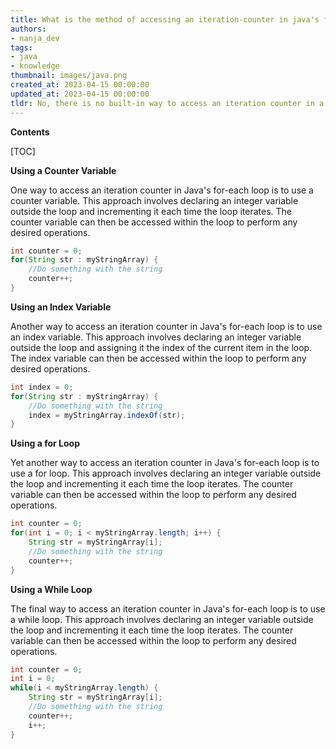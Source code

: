 ```yaml
---
title: What is the method of accessing an iteration-counter in java's for-each loop?
authors:
- nanja_dev
tags:
- java
- knowledge
thumbnail: images/java.png
created_at: 2023-04-15 00:00:00
updated_at: 2023-04-15 00:00:00
tldr: No, there is no built-in way to access an iteration counter in a for-each loop.
---
```


**Contents**

[TOC]

**Using a Counter Variable**

One way to access an iteration counter in Java's for-each loop is to use a counter variable. This approach involves declaring an integer variable outside the loop and incrementing it each time the loop iterates. The counter variable can then be accessed within the loop to perform any desired operations.

```java
int counter = 0;
for(String str : myStringArray) {
    //Do something with the string
    counter++;
}
```

**Using an Index Variable**

Another way to access an iteration counter in Java's for-each loop is to use an index variable. This approach involves declaring an integer variable outside the loop and assigning it the index of the current item in the loop. The index variable can then be accessed within the loop to perform any desired operations.

```java
int index = 0;
for(String str : myStringArray) {
    //Do something with the string
    index = myStringArray.indexOf(str);
}
```

**Using a for Loop**

Yet another way to access an iteration counter in Java's for-each loop is to use a for loop. This approach involves declaring an integer variable outside the loop and incrementing it each time the loop iterates. The counter variable can then be accessed within the loop to perform any desired operations.

```java
int counter = 0;
for(int i = 0; i < myStringArray.length; i++) {
    String str = myStringArray[i];
    //Do something with the string
    counter++;
}
```

**Using a While Loop**

The final way to access an iteration counter in Java's for-each loop is to use a while loop. This approach involves declaring an integer variable outside the loop and incrementing it each time the loop iterates. The counter variable can then be accessed within the loop to perform any desired operations.

```java
int counter = 0;
int i = 0;
while(i < myStringArray.length) {
    String str = myStringArray[i];
    //Do something with the string
    counter++;
    i++;
}
```
